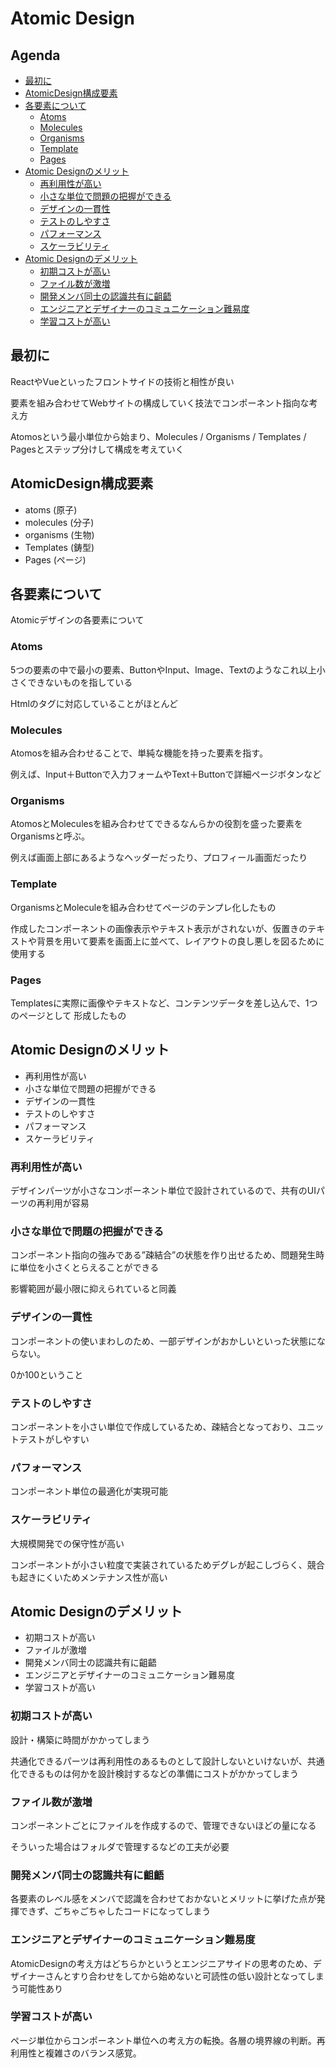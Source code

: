 # Atomic Design

## Agenda

  - [最初に](#最初に)
  - [AtomicDesign構成要素](#AtomicDesign構成要素)
  - [各要素について](#各要素について)
    - [Atoms](#atoms)
    - [Molecules](#molecules)
    - [Organisms](#organisms)
    - [Template](#template)
    - [Pages](#pages)
  - [Atomic Designのメリット](#Atomic-Designのメリット)
    - [再利用性が高い](#再利用性が高い)
    - [小さな単位で問題の把握ができる](#小さな単位で問題の把握ができる)
    - [デザインの一貫性](#デザインの一貫性)
    - [テストのしやすさ](#テストのしやすさ)
    - [パフォーマンス](#パフォーマンス)
    - [スケーラビリティ](#スケーラビリティ)
  - [Atomic Designのデメリット](#Atomic-Designのデメリット)
    - [初期コストが高い](#初期コストが高い)
    - [ファイル数が激増](#ファイル数が激増)
    - [開発メンバ同士の認識共有に齟齬](#開発メンバ同士の認識共有に齟齬)
    - [エンジニアとデザイナーのコミュニケーション難易度](#エンジニアとデザイナーのコミュニケーション難易度)
    - [学習コストが高い](#学習コストが高い)

## 最初に

ReactやVueといったフロントサイドの技術と相性が良い

要素を組み合わせてWebサイトの構成していく技法でコンポーネント指向な考え方

Atomosという最小単位から始まり、Molecules / Organisms / Templates / Pagesとステップ分けして構成を考えていく

## AtomicDesign構成要素
- atoms (原子)
- molecules (分子)
- organisms (生物)
- Templates (鋳型)
- Pages (ページ)

## 各要素について

Atomicデザインの各要素について

### Atoms

5つの要素の中で最小の要素、ButtonやInput、Image、Textのようなこれ以上小さくできないものを指している

Htmlのタグに対応していることがほとんど

### Molecules

Atomosを組み合わせることで、単純な機能を持った要素を指す。

例えば、Input＋Buttonで入力フォームやText＋Buttonで詳細ページボタンなど

### Organisms

AtomosとMoleculesを組み合わせてできるなんらかの役割を盛った要素をOrganismsと呼ぶ。

例えば画面上部にあるようなヘッダーだったり、プロフィール画面だったり

### Template

OrganismsとMoleculeを組み合わせてページのテンプレ化したもの

作成したコンポーネントの画像表示やテキスト表示がされないが、仮置きのテキストや背景を用いて要素を画面上に並べて、レイアウトの良し悪しを図るために使用する

### Pages

Templatesに実際に画像やテキストなど、コンテンツデータを差し込んで、1つのページとして
形成したもの

## Atomic Designのメリット

- 再利用性が高い
- 小さな単位で問題の把握ができる
- デザインの一貫性
- テストのしやすさ
- パフォーマンス
- スケーラビリティ

### 再利用性が高い

デザインパーツが小さなコンポーネント単位で設計されているので、共有のUIパーツの再利用が容易

### 小さな単位で問題の把握ができる

コンポーネント指向の強みである”疎結合”の状態を作り出せるため、問題発生時に単位を小さくとらえることができる

影響範囲が最小限に抑えられていると同義

### デザインの一貫性

コンポーネントの使いまわしのため、一部デザインがおかしいといった状態にならない。

0か100ということ

### テストのしやすさ

コンポーネントを小さい単位で作成しているため、疎結合となっており、ユニットテストがしやすい

### パフォーマンス

コンポーネント単位の最適化が実現可能

### スケーラビリティ

大規模開発での保守性が高い

コンポーネントが小さい粒度で実装されているためデグレが起こしづらく、競合も起きにくいためメンテナンス性が高い

## Atomic Designのデメリット

- 初期コストが高い
- ファイルが激増
- 開発メンバ同士の認識共有に齟齬
- エンジニアとデザイナーのコミュニケーション難易度
- 学習コストが高い

### 初期コストが高い

設計・構築に時間がかかってしまう

共通化できるパーツは再利用性のあるものとして設計しないといけないが、共通化できるものは何かを設計検討するなどの準備にコストがかかってしまう

### ファイル数が激増

コンポーネントごとにファイルを作成するので、管理できないほどの量になる

そういった場合はフォルダで管理するなどの工夫が必要

### 開発メンバ同士の認識共有に齟齬

各要素のレベル感をメンバで認識を合わせておかないとメリットに挙げた点が発揮できず、ごちゃごちゃしたコードになってしまう

### エンジニアとデザイナーのコミュニケーション難易度

AtomicDesignの考え方はどちらかというとエンジニアサイドの思考のため、デザイナーさんとすり合わせをしてから始めないと可読性の低い設計となってしまう可能性あり

### 学習コストが高い

ページ単位からコンポーネント単位への考え方の転換。各層の境界線の判断。再利用性と複雑さのバランス感覚。
